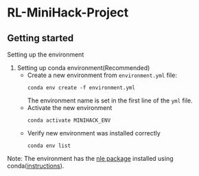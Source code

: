 # RL-MiniHack-Project

## Getting started
Setting up the environment

1. Setting up conda environment(Recommended)
    * Create a new environment from `environment.yml` file:
        ```
        conda env create -f environment.yml
        ```
        The environment name is set in the first line of the `yml` file.
    * Activate the new environment
        ```
        conda activate MINIHACK_ENV
        ```
    * Verify new environment was installed correctly
        ```
        conda env list
        ```
Note: The environment has the [nle package](https://github.com/facebookresearch/nle) installed using conda([instructions](https://github.com/facebookresearch/nle/issues/246)).
    
       
    

